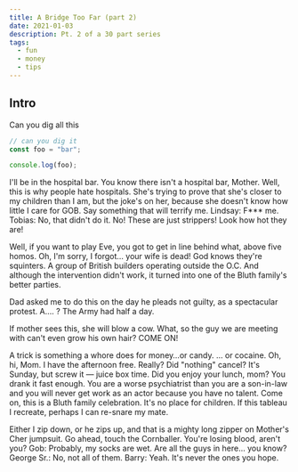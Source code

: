 ```yaml
---
title: A Bridge Too Far (part 2)
date: 2021-01-03
description: Pt. 2 of a 30 part series
tags:
  - fun
  - money
  - tips
---
```


## Intro

Can you dig all this

```js
// can you dig it
const foo = "bar";

console.log(foo);
```

I'll be in the hospital bar. You know there isn't a hospital bar, Mother. Well, this is why people hate hospitals. She's trying to prove that she's closer to my children than I am, but the joke's on her, because she doesn't know how little I care for GOB. Say something that will terrify me. Lindsay: F\*\*\* me. Tobias: No, that didn't do it. No! These are just strippers! Look how hot they are!

Well, if you want to play Eve, you got to get in line behind what, above five homos. Oh, I'm sorry, I forgot… your wife is dead! God knows they're squinters. A group of British builders operating outside the O.C. And although the intervention didn't work, it turned into one of the Bluth family's better parties.

Dad asked me to do this on the day he pleads not guilty, as a spectacular protest. A…. ? The Army had half a day.

If mother sees this, she will blow a cow. What, so the guy we are meeting with can't even grow his own hair? COME ON!

A trick is something a whore does for money…or candy. … or cocaine. Oh, hi, Mom. I have the afternoon free. Really? Did "nothing" cancel? It's Sunday, but screw it — juice box time. Did you enjoy your lunch, mom? You drank it fast enough. You are a worse psychiatrist than you are a son-in-law and you will never get work as an actor because you have no talent. Come on, this is a Bluth family celebration. It's no place for children. If this tableau I recreate, perhaps I can re-snare my mate.

Either I zip down, or he zips up, and that is a mighty long zipper on Mother's Cher jumpsuit. Go ahead, touch the Cornballer. You're losing blood, aren't you? Gob: Probably, my socks are wet. Are all the guys in here… you know? George Sr.: No, not all of them. Barry: Yeah. It's never the ones you hope.
